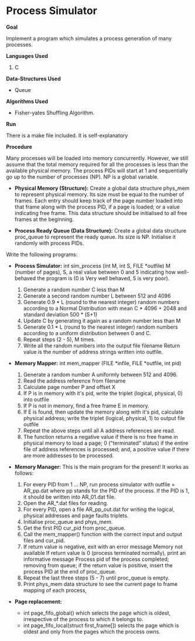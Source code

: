 # Process Simulator

**Goal**

Implement a program which simulates a process generation of many processes.

**Languages Used**

1) C

**Data-Structures Used**

* Queue

**Algorithms Used**

* Fisher-yates Shuffling Algorithm.

**Run**

There is a make file included. It is self-explanatory

**Procedure**

Many processes will be loaded into memory concurrently. However, we still assume that the total memory required for all the processes is less than the available physical memory. The process PIDs will start at 1 and sequentially go up to the number of processes (NP). NP is a global variable.

* **Physical Memory (Structure):** Create a global data structure phys_mem to represent physical memory. Its size must be equal to the number of frames. Each entry should keep track of the page number loaded into that frame along with the process PID, if a page is loaded; or a value indicating free frame. This data structure should be initialised to all free frames at the beginning.

     
* **Process Ready Queue (Data Structure):** Create a global data structure proc_queue to represent the ready queue. Its size is NP. Initialise it randomly with process PIDs.

Write the following programs:

* **Process Simulator:** int sim_process (int M, int S, FILE *outfile)
    M (number of pages), S, a real value between 0 and 5 indicating how well-behaved the program is (0 is Very well behaved, 5 is very poor).
    1. Generate a random number C less than M
    2. Generate a second random number L between 512 and 4096
    3. Generate 0.9 * L (round to the nearest integer) random numbers according to a Normal Distribution with mean C * 4096 + 2048 and standard deviation 500 * (S+1)
    4. Update C by generating it again as a random number less than M
    5. Generate 0.1 * L (round to the nearest integer) random numbers according to a uniform distribution between 0 and C.
    6. Repeat steps (2 - 5), M times.
    7. Write all the random numbers into the output file filename
    Return value is the number of address strings written into outfile.
     
* **Memory Mapper:** int mem_mapper (FILE *infile, FILE *outfile, int pid)
    1. Generate a random number A uniformly between 512 and 4096.
    2. Read the address reference from filename
    3. Calculate page number P and offset X
    4. If P is in memory with it's pid, write the triplet (logical, physical, 0) into outfile
    5. If P is not in memory, find a free frame E in memory.
    6. If E is found, then update the memory along with it's pid, calculate physical address; write the triplet (logical, physical, 1) to output file outfile
    7. Repeat the above steps until all A address references are read.
    8. The function returns a negative value if there is no free frame in physical memory to load a page; 0 ("terminated" status) if the entire file of address references is processed; and, a positive value if there are more addresses to be processed.
     
* **Memory Manager:** This is the main program for the present! It works as follows:
    1. For every PID from 1 ... NP, run process simulator with outfile = AR_pp.dat where pp stands for the PID of the process. If the PID is 1, it should be written into AR_01.dat file.
    2. Open the AR_*.dat files for reading.
    3. For every PID, open a file AR_pp_out.dat for writing the logical, physical addresses and page faults triplets.
    4. Initialise proc_queue and phys_mem.
    5. Get the first PID cur_pid from proc_queue.
    6. Call the mem_mapper() function with the correct input and output files and cur_pid.
    7. If return value is negative, exit with an error message Memory not available
        If return value is 0 (process terminated normally), print an informative message Process pid of the process completed; removing from queue;
        if the return value is positive, insert the process PID at the end of proc_queue.
    8. Repeat the last three steps (5 - 7) until proc_queue is empty.
    9. Print phys_mem data structure to see the current page to frame mapping of each process,

* **Page replacement:** 
    * int page_fifo_global() which selects the page which is oldest, irrespective of the process to which it belongs to.
    * int page_fifo_local(struct first_frame[]) selects the page which is oldest and only from the pages which the process owns.

